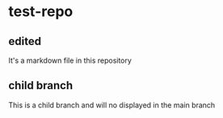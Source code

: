 # test-repo

## edited
It's a markdown file in this repository

## child branch
This is a child branch and will no displayed in the main branch

